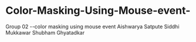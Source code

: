 # Color-Masking-Using-Mouse-event-
Group 02 --color masking using mouse event 
Aishwarya Satpute 
Siddhi Mukkawar 
Shubham Ghyatadkar
